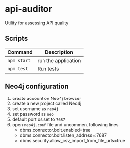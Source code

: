 # api-auditor

Utility for assessing API quality

## Scripts


| Command            | Description                                        |
| ------------------ | -------------------------------------------------- |
| `npm start`        | run the application                                |
| `npm test`         | Run tests                                          |

## Neo4j configuration

1. create account on Neo4j browser
2. create a new project called Neo4j
3. set username as `neo4j`
4. set password as `neo`
5. default port os set to `7687`
6. open `neo4j.conf` file and uncomment following lines
    - dbms.connector.bolt.enabled=true
    - dbms.connector.bolt.listen_address=:7687
    - dbms.security.allow_csv_import_from_file_urls=true